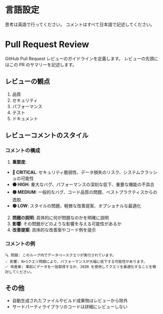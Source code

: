 # 言語設定

思考は英語で行ってください。
コメントはすべて日本語で記述してください。

# Pull Request Review

GitHub Pull Request レビューのガイドラインを定義します。
レビューの先頭にはこの PR のサマリーを記述します。

## レビューの観点

1. 品質
2. セキュリティ
3. パフォーマンス
4. テスト
5. ドキュメント

## レビューコメントのスタイル

### コメントの構成

1. **重要度**:
  - **🔴 CRITICAL**: セキュリティ脆弱性、データ損失のリスク、システムクラッシュの可能性
  - **🟠 HIGH**: 重大なバグ、パフォーマンスの深刻な低下、重要な機能の不具合
  - **🟡 MEDIUM**: 一般的なバグ、コード品質の問題、ベストプラクティスからの逸脱
  - **🟢 LOW**: スタイルの問題、軽微な改善提案、オプショナルな最適化
2. **問題の説明**: 具体的に何が問題なのかを明確に説明
3. **影響**: その問題がどのような影響を与える可能性があるか
4. **改善提案**: 具体的な改善案やコード例を提示

### コメントの例

```
🔍 問題: このループ内でデータベースクエリが実行されています。
💡 影響: N+1クエリ問題により、パフォーマンスが大幅に低下する可能性があります。
✅ 改善案: 事前にデータを一括取得するか、JOIN を使用してクエリを最適化することを検討してください。
```

## その他

- 自動生成されたファイルやビルド成果物はレビューから除外
- サードパーティライブラリのコードは詳細にレビューしない
